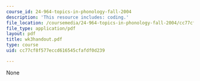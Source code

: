 ```yaml
---
course_id: 24-964-topics-in-phonology-fall-2004
description: 'This resource includes: coding.'
file_location: /coursemedia/24-964-topics-in-phonology-fall-2004/cc77cf8f577eccd616545cfafdf0d239_wk3handout.pdf
file_type: application/pdf
layout: pdf
title: wk3handout.pdf
type: course
uid: cc77cf8f577eccd616545cfafdf0d239

---
```

None